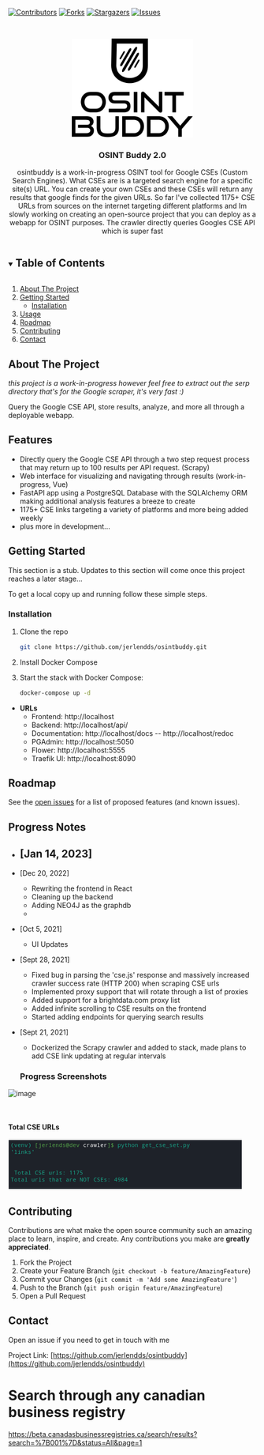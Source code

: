 [![Contributors][contributors-shield]][contributors-url]
[![Forks][forks-shield]][forks-url]
[![Stargazers][stars-shield]][stars-url]
[![Issues][issues-shield]][issues-url]

<br />

<p align="center">
  <a href="https://github.com/jerlendds/osintbuddy">
    <img src="./docs/assets/logo-watermark.svg" height="200px" alt="OSINT Buddy Logo">
  </a>




  <h3 align="center">OSINT Buddy 2.0</h3>

  <p align="center">
    osintbuddy is a work-in-progress OSINT tool for Google CSEs (Custom Search Engines).
What CSEs are is a targeted search engine for a specific site(s) URL. You can create your own CSEs and these CSEs will return any results that google finds for the given URLs. So far I've collected 1175+ CSE URLs from sources on the internet targeting different platforms and Im slowly working on creating an open-source project that you can deploy as a webapp for OSINT purposes. The crawler directly queries Googles CSE API which is super fast
    <br />  </p></p>



<!-- TABLE OF CONTENTS -->

<details open="open">
  <summary><h2 style="display: inline-block">Table of Contents</h2></summary>
  <ol>
    <li>
      <a href="#about-the-project">About The Project</a>
    </li>
    <li>
      <a href="#getting-started">Getting Started</a>
      <ul>
        <li><a href="#installation">Installation</a></li>
      </ul>
    </li>
    <li><a href="#usage">Usage</a></li>
    <li><a href="#roadmap">Roadmap</a></li>
    <li><a href="#contributing">Contributing</a></li>
    <li><a href="#contact">Contact</a></li>
  </ol>
</details>




<!-- ABOUT THE PROJECT -->
## About The Project

*this project is a work-in-progress however feel free to extract out the serp directory that's for the Google scraper, it's very fast :)*

Query the Google CSE API, store results, analyze, and more all through a deployable webapp.



## Features

- Directly query the Google CSE API through a two step request process that may return up to 100 results per API request. (Scrapy)
- Web interface for visualizing and navigating through results (work-in-progress, Vue)
- FastAPI app using a PostgreSQL Database with the SQLAlchemy ORM making additional analysis features a breeze to create
- 1175+ CSE links targeting a variety of platforms and more being added weekly
- plus more in development...



<!-- GETTING STARTED -->

## Getting Started

This section is a stub. Updates to this section will come once this project reaches a later stage...


To get a local copy up and running follow these simple steps.

### Installation

1. Clone the repo
   ```sh
   git clone https://github.com/jerlendds/osintbuddy.git
   ```
   
2. Install Docker Compose

3. Start the stack with Docker Compose:

   ```sh
   docker-compose up -d
   ```

 - **URLs**
    - Frontend: http://localhost
    - Backend: http://localhost/api/
    - Documentation: http://localhost/docs -- http://localhost/redoc
    - PGAdmin: http://localhost:5050
    - Flower: http://localhost:5555
    - Traefik UI: http://localhost:8090



<!-- ROADMAP -->

## Roadmap

See the [open issues](https://github.com/jerlendds/osintbuddy/issues) for a list of proposed features (and known issues).



## Progress Notes

- [Jan 14, 2023]
  - 

- [Dec 20, 2022]
  - Rewriting the frontend in React
  - Cleaning up the backend
  - Adding NEO4J as the graphdb
  - 

- [Oct 5, 2021]
  
  - UI Updates
  
- [Sept 28, 2021]
  
  - Fixed bug in parsing the 'cse.js' response and massively increased crawler success rate (HTTP 200) when scraping CSE urls
  - Implemented proxy support that will rotate through a list of proxies
  - Added support for a brightdata.com proxy list
  - Added infinite scrolling to CSE results on the frontend
  - Started adding endpoints for querying search results
  
- [Sept 21, 2021]
  
  - Dockerized the Scrapy crawler and added to stack, made plans to add CSE link updating at regular intervals
  
  
  
  ### Progress Screenshots
  
  
  
![image](https://user-images.githubusercontent.com/29207058/208689361-f40ddc0a-a000-4586-83f7-e9f2b41662d7.png)

  
<img alt="" src="./docs/assets/ob-flow.gif" />
  
  
  #### Total CSE URLs

<img alt="OsintBuddy" src="./docs/assets/OB-cse-count.png" />


<!-- CONTRIBUTING -->
## Contributing

Contributions are what make the open source community such an amazing place to learn, inspire, and create. Any contributions you make are **greatly appreciated**.

1. Fork the Project
2. Create your Feature Branch (`git checkout -b feature/AmazingFeature`)
3. Commit your Changes (`git commit -m 'Add some AmazingFeature'`)
4. Push to the Branch (`git push origin feature/AmazingFeature`)
5. Open a Pull Request



<!-- CONTACT -->
## Contact

Open an issue if you need to get in touch with me

Project Link: [https://github.com/jerlendds/osintbuddy](https://github.com/jerlendds/osintbuddy)



<!-- MARKDOWN LINKS & IMAGES -->
<!-- https://www.markdownguide.org/basic-syntax/#reference-style-links -->
[contributors-shield]: https://img.shields.io/github/contributors/jerlendds/osintbuddy.svg?style=for-the-badge
[contributors-url]: https://github.com/jerlendds/osintbuddy/graphs/contributors
[forks-shield]: https://img.shields.io/github/forks/jerlendds/osintbuddy.svg?style=for-the-badge
[forks-url]: https://github.com/jerlendds/osintbuddy/network/members
[stars-shield]: https://img.shields.io/github/stars/jerlendds/osintbuddy.svg?style=for-the-badge
[stars-url]: https://github.com/jerlendds/osintbuddy/stargazers
[issues-shield]: https://img.shields.io/github/issues/jerlendds/osintbuddy.svg?style=for-the-badge
[issues-url]: https://github.com/jerlendds/osintbuddy/issues


# Search through any canadian business registry

https://beta.canadasbusinessregistries.ca/search/results?search=%7B001%7D&status=All&page=1